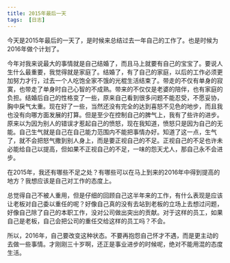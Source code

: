 ```yaml
---
title: 2015年最后一天
tags:  [日志]
---
```

今天是2015年最后的一天了，是时候来总结过去一年自己的工作了。也是时候为2016年做个计划了。

今年对我来说最大的事情就是自己结婚了，而且马上就要有自己的宝宝了。要说人生什么最重要，我觉得就是家庭了。结婚了，有了自己的家庭，以后的工作必须更加努力才行，过去一个人吃饱全家不饿的光棍生活结束了。带走的不仅有单身的寂寞，也带走了单身时自己心智的不成熟。带来的不仅仅是老婆的陪伴，也有家庭的负担。结婚后自己的性格变了一些，原来自己看到很多问题不能忍受，不愿妥协，胸中戾气太重。现在好了一些，当然还没有完全的达到喜怒不见色的地步，而且我也没有向哪方面发展的打算。但是至少在控制自己的脾气上，我有了些许的进步。原来以为因为别人的错误才惹起自己的愤怒，现在我知道，愤怒只是因为自己的无能。自己生气就是自己在自己能力范围内不能把事情办好。知道了这一点，生气了，就不会把怒气撒到别人身上，而是要正视自己的不足。正视自己的不足也许未必能给自己以提高，但如果不正视自己的不足，一味的怨天尤人，那自己永不会进步。

在2015年，我还有哪些不足之处？有哪些可以在马上到来的2016年中得到提高的地方？我想应该是自己对工作的态度上。

总觉得自己不被人重用，但是仔细的回顾自己这半年来的工作，有什么表现是应该让老板对自己委以重任的呢？好像自己真的没有去站到老板的立场上去想过问题，好像自己除了自己的本职工作，没对公司做出突出的贡献。对于这样的员工，如果自己是老板，自己会把公司的重任交给这样的员工吗？不会。

所以，2016年，自己要改变这种状态。不要再抱怨自己怀才不遇，而是更主动的去做一些事情。才刚刚三十岁啊，还正是事业进步的时候呢，绝对不能用混的态度生活。
